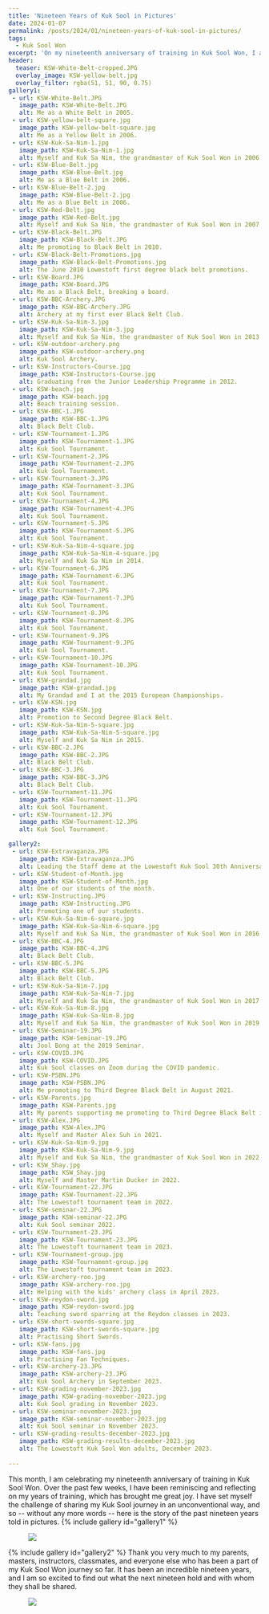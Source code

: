 ```yaml
---
title: 'Nineteen Years of Kuk Sool in Pictures'
date: 2024-01-07
permalink: /posts/2024/01/nineteen-years-of-kuk-sool-in-pictures/
tags:
  - Kuk Sool Won
excerpt: 'On my nineteenth anniversary of training in Kuk Sool Won, I am sharing my Kuk Sool journey so far in pictures.'
header:
  teaser: KSW-White-Belt-cropped.JPG
  overlay_image: KSW-yellow-belt.jpg
  overlay_filter: rgba(51, 51, 90, 0.75)
gallery1:
 - url: KSW-White-Belt.JPG
   image_path: KSW-White-Belt.JPG
   alt: Me as a White Belt in 2005.
 - url: KSW-yellow-belt-square.jpg
   image_path: KSW-yellow-belt-square.jpg
   alt: Me as a Yellow Belt in 2006.
 - url: KSW-Kuk-Sa-Nim-1.jpg
   image_path: KSW-Kuk-Sa-Nim-1.jpg
   alt: Myself and Kuk Sa Nim, the grandmaster of Kuk Sool Won in 2006.
 - url: KSW-Blue-Belt.jpg
   image_path: KSW-Blue-Belt.jpg
   alt: Me as a Blue Belt in 2006.
 - url: KSW-Blue-Belt-2.jpg
   image_path: KSW-Blue-Belt-2.jpg
   alt: Me as a Blue Belt in 2006.
 - url: KSW-Red-Belt.jpg
   image_path: KSW-Red-Belt.jpg
   alt: Myself and Kuk Sa Nim, the grandmaster of Kuk Sool Won in 2007.
 - url: KSW-Black-Belt.JPG
   image_path: KSW-Black-Belt.JPG
   alt: Me promoting to Black Belt in 2010.
 - url: KSW-Black-Belt-Promotions.jpg
   image_path: KSW-Black-Belt-Promotions.jpg
   alt: The June 2010 Lowestoft first degree black belt promotions.
 - url: KSW-Board.JPG
   image_path: KSW-Board.JPG
   alt: Me as a Black Belt, breaking a board.
 - url: KSW-BBC-Archery.JPG
   image_path: KSW-BBC-Archery.JPG
   alt: Archery at my first ever Black Belt Club.
 - url: KSW-Kuk-Sa-Nim-3.jpg
   image_path: KSW-Kuk-Sa-Nim-3.jpg
   alt: Myself and Kuk Sa Nim, the grandmaster of Kuk Sool Won in 2013.
 - url: KSW-outdoor-archery.png
   image_path: KSW-outdoor-archery.png
   alt: Kuk Sool Archery.
 - url: KSW-Instructors-Course.jpg
   image_path: KSW-Instructors-Course.jpg
   alt: Graduating from the Junior Leadership Programme in 2012.
 - url: KSW-beach.jpg
   image_path: KSW-beach.jpg
   alt: Beach training session.
 - url: KSW-BBC-1.JPG
   image_path: KSW-BBC-1.JPG
   alt: Black Belt Club.
 - url: KSW-Tournament-1.JPG
   image_path: KSW-Tournament-1.JPG
   alt: Kuk Sool Tournament.
 - url: KSW-Tournament-2.JPG
   image_path: KSW-Tournament-2.JPG
   alt: Kuk Sool Tournament.
 - url: KSW-Tournament-3.JPG
   image_path: KSW-Tournament-3.JPG
   alt: Kuk Sool Tournament.
 - url: KSW-Tournament-4.JPG
   image_path: KSW-Tournament-4.JPG
   alt: Kuk Sool Tournament.
 - url: KSW-Tournament-5.JPG
   image_path: KSW-Tournament-5.JPG
   alt: Kuk Sool Tournament.
 - url: KSW-Kuk-Sa-Nim-4-square.jpg
   image_path: KSW-Kuk-Sa-Nim-4-square.jpg
   alt: Myself and Kuk Sa Nim in 2014.
 - url: KSW-Tournament-6.JPG
   image_path: KSW-Tournament-6.JPG
   alt: Kuk Sool Tournament.
 - url: KSW-Tournament-7.JPG
   image_path: KSW-Tournament-7.JPG
   alt: Kuk Sool Tournament.
 - url: KSW-Tournament-8.JPG
   image_path: KSW-Tournament-8.JPG
   alt: Kuk Sool Tournament.
 - url: KSW-Tournament-9.JPG
   image_path: KSW-Tournament-9.JPG
   alt: Kuk Sool Tournament.   
 - url: KSW-Tournament-10.JPG
   image_path: KSW-Tournament-10.JPG
   alt: Kuk Sool Tournament.
 - url: KSW-grandad.jpg
   image_path: KSW-grandad.jpg
   alt: My Grandad and I at the 2015 European Championships.
 - url: KSW-KSN.jpg
   image_path: KSW-KSN.jpg
   alt: Promotion to Second Degree Black Belt.   
 - url: KSW-Kuk-Sa-Nim-5-square.jpg
   image_path: KSW-Kuk-Sa-Nim-5-square.jpg
   alt: Myself and Kuk Sa Nim in 2015.
 - url: KSW-BBC-2.JPG
   image_path: KSW-BBC-2.JPG
   alt: Black Belt Club.  
 - url: KSW-BBC-3.JPG
   image_path: KSW-BBC-3.JPG
   alt: Black Belt Club.
 - url: KSW-Tournament-11.JPG
   image_path: KSW-Tournament-11.JPG
   alt: Kuk Sool Tournament.
 - url: KSW-Tournament-12.JPG
   image_path: KSW-Tournament-12.JPG
   alt: Kuk Sool Tournament.

gallery2:
 - url: KSW-Extravaganza.JPG
   image_path: KSW-Extravaganza.JPG
   alt: Leading the Staff demo at the Lowestoft Kuk Sool 30th Anniversary Extravaganza.   
 - url: KSW-Student-of-Month.jpg
   image_path: KSW-Student-of-Month.jpg
   alt: One of our students of the month.
 - url: KSW-Instructing.JPG
   image_path: KSW-Instructing.JPG
   alt: Promoting one of our students.  
 - url: KSW-Kuk-Sa-Nim-6-square.jpg
   image_path: KSW-Kuk-Sa-Nim-6-square.jpg
   alt: Myself and Kuk Sa Nim, the grandmaster of Kuk Sool Won in 2016.
 - url: KSW-BBC-4.JPG
   image_path: KSW-BBC-4.JPG
   alt: Black Belt Club.
 - url: KSW-BBC-5.JPG
   image_path: KSW-BBC-5.JPG
   alt: Black Belt Club.
 - url: KSW-Kuk-Sa-Nim-7.jpg
   image_path: KSW-Kuk-Sa-Nim-7.jpg
   alt: Myself and Kuk Sa Nim, the grandmaster of Kuk Sool Won in 2017.
 - url: KSW-Kuk-Sa-Nim-8.jpg
   image_path: KSW-Kuk-Sa-Nim-8.jpg
   alt: Myself and Kuk Sa Nim, the grandmaster of Kuk Sool Won in 2019.
 - url: KSW-Seminar-19.JPG
   image_path: KSW-Seminar-19.JPG
   alt: Jool Bong at the 2019 Seminar.
 - url: KSW-COVID.JPG
   image_path: KSW-COVID.JPG
   alt: Kuk Sool classes on Zoom during the COVID pandemic.
 - url: KSW-PSBN.JPG
   image_path: KSW-PSBN.JPG 
   alt: Me promoting to Third Degree Black Belt in August 2021.
 - url: KSW-Parents.jpg
   image_path: KSW-Parents.jpg
   alt: My parents supporting me promoting to Third Degree Black Belt in 2021.    
 - url: KSW-Alex.JPG
   image_path: KSW-Alex.JPG
   alt: Myself and Master Alex Suh in 2021.
 - url: KSW-Kuk-Sa-Nim-9.jpg
   image_path: KSW-Kuk-Sa-Nim-9.jpg
   alt: Myself and Kuk Sa Nim, the grandmaster of Kuk Sool Won in 2022.
 - url: KSW_Shay.jpg
   image_path: KSW_Shay.jpg
   alt: Myself and Master Martin Ducker in 2022.
 - url: KSW-Tournament-22.JPG
   image_path: KSW-Tournament-22.JPG
   alt: The Lowestoft tournament team in 2022.
 - url: KSW-seminar-22.JPG
   image_path: KSW-seminar-22.JPG
   alt: Kuk Sool seminar 2022.
 - url: KSW-Tournament-23.JPG
   image_path: KSW-Tournament-23.JPG
   alt: The Lowestoft tournament team in 2023.
 - url: KSW-Tournament-group.jpg
   image_path: KSW-Tournament-group.jpg
   alt: The Lowestoft tournament team in 2023.
 - url: KSW-archery-roo.jpg
   image_path: KSW-archery-roo.jpg
   alt: Helping with the kids' archery class in April 2023.
 - url: KSW-reydon-sword.jpg
   image_path: KSW-reydon-sword.jpg
   alt: Teaching sword sparring at the Reydon classes in 2023.
 - url: KSW-short-swords-square.jpg
   image_path: KSW-short-swords-square.jpg
   alt: Practising Short Swords.
 - url: KSW-fans.jpg
   image_path: KSW-fans.jpg
   alt: Practising Fan Techniques.
 - url: KSW-archery-23.JPG
   image_path: KSW-archery-23.JPG
   alt: Kuk Sool Archery in September 2023.
 - url: KSW-grading-november-2023.jpg
   image_path: KSW-grading-november-2023.jpg
   alt: Kuk Sool grading in November 2023.
 - url: KSW-seminar-november-2023.jpg
   image_path: KSW-seminar-november-2023.jpg
   alt: Kuk Sool seminar in November 2023.
 - url: KSW-grading-results-december-2023.jpg
   image_path: KSW-grading-results-december-2023.jpg
   alt: The Lowestoft Kuk Sool Won adults, December 2023.
   
---
```

This month, I am celebrating my nineteenth anniversary of training in Kuk Sool Won. Over the past few weeks, I have been reminiscing and reflecting on my years of training, which has brought me great joy. I have set myself the challenge of sharing my Kuk Sool journey in an unconventional way, and so -- without any more words -- here is the story of the past nineteen years told in pictures.
{% include gallery id="gallery1" %}
<figure>
	<a href="/images/KSW-Alison.png"><img src="/images/KSW-Alison.png"></a>
</figure>
{% include gallery id="gallery2" %}
Thank you very much to my parents, masters, instructors, classmates, and everyone else who has been a part of my Kuk Sool Won journey so far. It has been an incredible nineteen years, and I am so excited to find out what the next nineteen hold and with whom they shall be shared.
<figure>
	<a href="/images/KSW-Jon-David.JPG"><img src="/images/KSW-Jon-David.JPG"></a>
</figure>